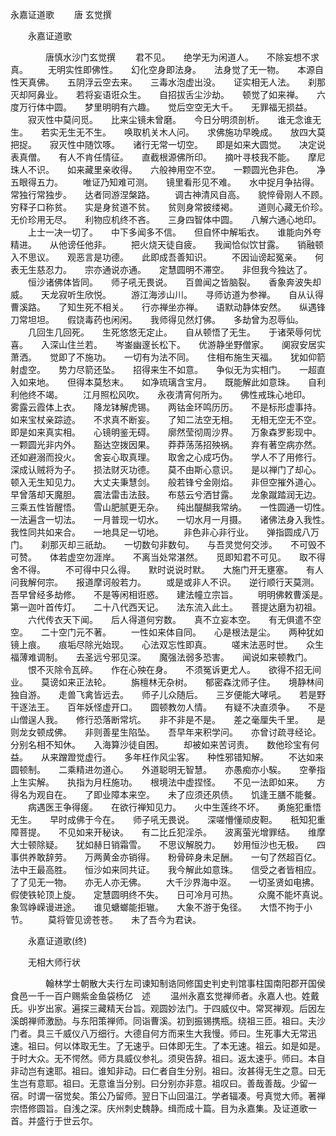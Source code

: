   永嘉证道歌
　　唐 玄觉撰




　　永嘉证道歌

　　　　唐慎水沙门玄觉撰
　　君不见。　　绝学无为闲道人。　　不除妄想不求真。
　　无明实性即佛性。　　幻化空身即法身。　　法身觉了无一物。　　本源自性天真佛。　　五阴浮云空去来。　　三毒水泡虚出没。　　证实相无人法。　　刹那灭却阿鼻业。　　若将妄语诳众生。　　自招拔舌尘沙劫。　　顿觉了如来禅。　　六度万行体中圆。　　梦里明明有六趣。　　觉后空空无大千。　　无罪福无损益。
　　寂灭性中莫问觅。　　比来尘镜未曾磨。　　今日分明须剖析。　　谁无念谁无生。　　若实无生无不生。　　唤取机关木人问。　　求佛施功早晚成。　　放四大莫把捉。　　寂灭性中随饮啄。　　诸行无常一切空。　　即是如来大圆觉。　　决定说表真僧。　　有人不肯任情征。　　直截根源佛所印。　　摘叶寻枝我不能。　　摩尼珠人不识。　　如来藏里亲收得。　　六般神用空不空。　　一颗圆光色非色。　　净五眼得五力。
　　唯证乃知难可测。　　镜里看形见不难。　　水中捉月争拈得。　　常独行常独步。　　达者同游涅槃路。
　　调古神清风自高。　　貌悴骨刚人不顾。　　穷释子口称贫。　　实是身贫道不贫。　　贫则身常披缕褐。
　　道则心藏无价珍。　　无价珍用无尽。　　利物应机终不吝。　　三身四智体中圆。　　八解六通心地印。
　　上士一决一切了。　　中下多闻多不信。　　但自怀中解垢衣。　　谁能向外夸精进。　　从他谤任他非。
　　把火烧天徒自疲。　　我闻恰似饮甘露。　　销融顿入不思议。　　观恶言是功德。　　此即成吾善知识。
　　不因讪谤起冤亲。　　何表无生慈忍力。　　宗亦通说亦通。　　定慧圆明不滞空。　　非但我今独达了。
　　恒沙诸佛体皆同。　　师子吼无畏说。　　百兽闻之皆脑裂。　　香象奔波失却威。　　天龙寂听生欣悦。
　　游江海涉山川。　　寻师访道为参禅。　　自从认得曹溪路。　　了知生死不相关。　　行亦禅坐亦禅。　　语默动静体安然。　　纵遇锋刀常坦坦。　　假饶毒药也闲闲。　　我师得见然灯佛。　　多劫曾为忍辱仙。
　　几回生几回死。　　生死悠悠无定止。　　自从顿悟了无生。　　于诸荣辱何忧喜。　　入深山住兰若。　　岑崟幽邃长松下。　　优游静坐野僧家。　　阒寂安居实萧洒。　　觉即了不施功。　　一切有为法不同。　　住相布施生天福。　　犹如仰箭射虚空。　　势力尽箭还坠。　　招得来生不如意。　　争似无为实相门。　　一超直入如来地。　　但得本莫愁末。　　如净琉璃含宝月。　　既能解此如意珠。　　自利利他终不竭。
　　江月照松风吹。　　永夜清宵何所为。　　佛性戒珠心地印。　　雾露云霞体上衣。　　降龙钵解虎锡。　　两钴金环鸣历历。　　不是标形虚事持。　　如来宝杖亲踪迹。　　不求真不断妄。　　了知二法空无相。　　无相无空无不空。　　即是如来真实相。　　心镜明鉴无碍。　　廓然莹彻周沙界。　　万象森罗影现中。　　一颗圆光非内外。　　豁达空拨因果。　　莽莽荡荡招殃祸。　　弃有著空病亦然。　　还如避溺而投火。　　舍妄心取真理。　　取舍之心成巧伪。　　学人不了用修行。　　深成认贼将为子。　　损法财灭功德。　　莫不由斯心意识。　　是以禅门了却心。　　顿入无生知见力。　　大丈夫秉慧剑。　　般若锋兮金刚焰。　　非但空摧外道心。　　早曾落却天魔胆。　　震法雷击法鼓。　　布慈云兮洒甘露。　　龙象蹴踏润无边。　　三乘五性皆醒悟。　　雪山肥腻更无杂。　　纯出醍醐我常纳。　　一性圆通一切性。　　一法遍含一切法。　　一月普现一切水。　　一切水月一月摄。　　诸佛法身入我性。　　我性同共如来合。　　一地具足一切地。
　　非色非心非行业。　　弹指圆成八万门。　　刹那灭却三祇劫。　　一切数句非数句。　　与吾灵觉何交涉。　　不可毁不可赞。　　体若虚空勿涯岸。　　不离当处常湛然。　　觅即知君不可见。　　取不得舍不得。
　　不可得中只么得。　　默时说说时默。　　大施门开无壅塞。　　有人问我解何宗。　　报道摩诃般若力。
　　或是或非人不识。　　逆行顺行天莫测。　　吾早曾经多劫修。　　不是等闲相诳惑。　　建法幢立宗旨。
　　明明佛敕曹溪是。　　第一迦叶首传灯。　　二十八代西天记。　　法东流入此土。　　菩提达磨为初祖。
　　六代传衣天下闻。　　后人得道何穷数。　　真不立妄本空。　　有无俱遣不空空。　　二十空门元不著。
　　一性如来体自同。　　心是根法是尘。　　两种犹如镜上痕。　　痕垢尽除光始现。　　心法双忘性即真。
　　嗟末法恶时世。　　众生福薄难调制。　　去圣远兮邪见深。　　魔强法弱多恐害。　　闻说如来顿教门。
　　恨不灭除令瓦碎。　　作在心殃在身。　　不须冤诉更尤人。　　欲得不招无间业。　　莫谤如来正法轮。
　　旃檀林无杂树。　　郁密森沈师子住。　　境静林间独自游。　　走兽飞禽皆远去。　　师子儿众随后。　　三岁便能大哮吼。　　若是野干逐法王。　　百年妖怪虚开口。　　圆顿教勿人情。　　有疑不决直须争。　　不是山僧逞人我。　　修行恐落断常坑。　　非不非是不是。　　差之毫厘失千里。　　是则龙女顿成佛。　　非则善星生陷坠。　　吾早年来积学问。　　亦曾讨疏寻经论。　　分别名相不知休。　　入海算沙徒自困。
　　却被如来苦诃责。　　数他珍宝有何益。　　从来蹭蹬觉虚行。　　多年枉作风尘客。　　种性邪错知解。
　　不达如来圆顿制。　　二乘精进勿道心。　　外道聪明无智慧。　　亦愚痴亦小騃。　　空拳指上生实解。　　执指为月枉施功。　　根境法中虚捏怪。　　不见一法即如来。　　方得名为观自在。　　了即业障本来空。　　未了应须还夙债。　　饥逢王膳不能餐。
　　病遇医王争得瘥。　　在欲行禅知见力。　　火中生莲终不坏。　　勇施犯重悟无生。　　早时成佛于今在。　　师子吼无畏说。　　深嗟懵懂顽皮靼。　　秖知犯重障菩提。　　不见如来开秘诀。　　有二比丘犯淫杀。　　波离萤光增罪结。　　维摩大士顿除疑。　　犹如赫日销霜雪。　　不思议解脱力。　　妙用恒沙也无极。　　四事供养敢辞劳。　　万两黄金亦销得。　　粉骨碎身未足酬。　　一句了然超百亿。　　法中王最高胜。　　恒沙如来同共证。　　我今解此如意珠。　　信受之者皆相应。　　了了见无一物。　　亦无人亦无佛。
　　大千沙界海中沤。　　一切圣贤如电拂。　　假使铁轮顶上旋。　　定慧圆明终不失。　　日可冷月可热。
　　众魔不能坏真说。　　象驾峥嵘谩进途。　　谁见螗螂能拒辙。　　大象不游于兔径。　　大悟不拘于小节。
　　莫将管见谤苍苍。　　未了吾今为君诀。


　　永嘉证道歌(终)


　　无相大师行状

　　　　翰林学士朝散大夫行左司谏知制诰同修国史判史判馆事柱国南阳郡开国侯食邑一千一百户赐紫金鱼袋杨亿　述
　　温州永嘉玄觉禅师者。永嘉人也。姓戴氏。丱岁出家。遍探三藏精天台旨。观圆妙法门。于四威仪中。常冥禅观。后因左溪朗禅师激励。与东阳策禅师。同诣曹溪。初到振锡携瓶。绕祖三匝。祖曰。夫沙门者。具三千威仪八万细行。大德自何方而来生大我慢。师曰。生死事大无常迅速。祖曰。何以体取无生。了无速乎。曰体即无生。了本无速。祖云。如是如是。于时大众。无不愕然。师方具威仪参礼。须臾告辞。祖曰。返太速乎。师曰。本自非动岂有速耶。祖曰。谁知非动。曰仁者自生分别。祖曰。汝甚得无生之意。曰无生岂有意耶。祖曰。无意谁当分别。曰分别亦非意。祖叹曰。善哉善哉。少留一宿。时谓一宿觉矣。策公乃留师。翌日下山回温江。学者辐凑。号真觉大师。著禅宗悟修圆旨。自浅之深。庆州刺史魏静。缉而成十篇。目为永嘉集。及证道歌一首。并盛行于世云尔。

